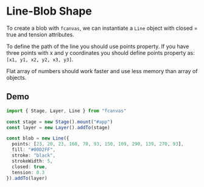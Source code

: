 # Line-Blob Shape

To create a blob with `fcanvas`, we can instantiate a `Line` object with closed = true and tension attributes.

To define the path of the line you should use points property. If you have three points with x and y coordinates you should define points property as: `[x1, y1, x2, y2, x3, y3]`.

Flat array of numbers should work faster and use less memory than array of objects.

## Demo

```ts
import { Stage, Layer, Line } from "fcanvas"

const stage = new Stage().mount("#app")
const layer = new Layer().addTo(stage)

const blob = new Line({
  points: [23, 20, 23, 160, 70, 93, 150, 109, 290, 139, 270, 93],
  fill: "#00D2FF",
  stroke: "black",
  strokeWidth: 5,
  closed: true,
  tension: 0.3
}).addTo(layer)
```

<Preview />
